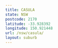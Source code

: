 ```yaml
---
title: CASULA
state: NSW
postcode: 2170
latitude: -33.928392
longitude: 150.921448
url: /nsw/casula/
layout: suburb
---
```

